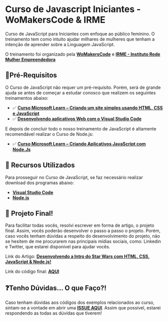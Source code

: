 # Curso de Javascript Iniciantes - WoMakersCode & IRME

Curso de JavaScript para Iniciantes com enfoque ao público feminino. O treinamento tem como intuito ajudar milhares de mulheres que tenham a intenção de aprender sobre a Linguagem JavaScript.

O treinamento foi organizado pela **[WoMakersCode](https://womakerscode.org/)** e **[IRME - Instituto Rede Mulher Empreendedora](https://institutorme.org.br/)**

## 📌Pré-Requisitos

O Curso de JavaScript não requer um pré-requisito. Porém, será de grande ajuda se antes de começar a estudar conosco que realizem os seguintes treinamentos abaixo:

- ✅ **[Curso Microsoft Learn – Criando um site simples usando HTML, CSS e JavaScript​](https://docs.microsoft.com/learn/modules/build-simple-website/?WT.mc_id=javascript-12143-gllemos)**
- ✅ **[Desenvolvendo aplicativos Web com o Visual Studio Code](https://docs.microsoft.com/learn/modules/develop-web-apps-with-vs-code/?WT.mc_id=javascript-12143-gllemos&WT.mc_id=javascript-12143-gllemos)**

E depois de concluir todo o nosso treinamento de JavaScript é altamente recomendável realizar o Curso de Node.js:

- ✅ **[Curso Microsoft Learn – Criando Aplicativos JavaScript com Node.Js​](https://docs.microsoft.com/learn/paths/build-javascript-applications-nodejs/?WT.mc_id=javascript-12143-gllemos)**

## 🚀 Recursos Utilizados 

Para prosseguir no Curso de JavaScript, se faz necessário realizar download dos programas abaixo:

* **[Visual Studio Code](https://code.visualstudio.com/?WT.mc_id=javascript-12143-gllemos)**
* **[Node.js](https://nodejs.org/en/)**

## 📕 Projeto Final!

Para facilitar todas vocês, resolvi escrever em forma de artigo, o projeto final. Assim, vocês poderão desenvolver o passo a passo o projeto.
Porém, caso vocês tenham dúvidas a respeito do desenvolvimento do projeto, não se hesitem de me procurarem nas principais mídias sociais, como: Linkedin e Twitter, que estarei disponível para ajudar vocês.

Link do Artigo: **[Desenvolvendo a Intro do Star Wars com HTML, CSS, JavaScript & Node.js!](https://dev.to/azure/desenvolvendo-a-intro-do-star-wars-com-html-css-javascript-node-js-oae)**

Link do código final: **[AQUI](https://github.com/glaucia86/intro-starwars-app)**

## ❓Tenho Dúvidas... O que Faço?! 

Caso tenham dúvidas aos códigos dos exemplos relacionados ao curso, sintam-se a vontade em abrir uma **[ISSUE AQUI](https://github.com/WoMakersCode/javascript-womakerscode-irme/issues)**. Assim que possível, estarei respondendo as todas as dúvidas que tiverem!

